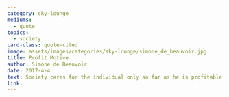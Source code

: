 ```yaml
---
category: sky-lounge
mediums:
  - quote
topics:
  - society
card-class: quote-cited
image: assets/images/categories/sky-lounge/simone_de_beauvoir.jpg
title: Profit Motive
author: Simone de Beauvoir
date: 2017-4-4
text: Society cares for the individual only so far as he is profitable.
link:
---
```


